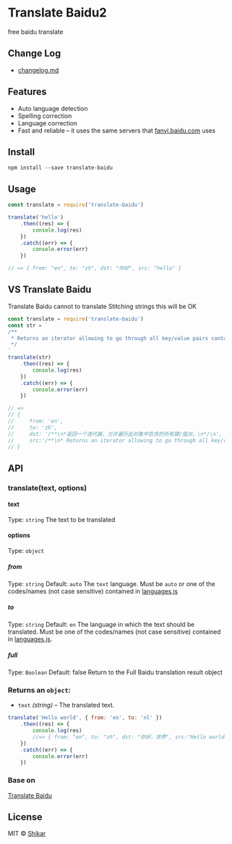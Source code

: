 # Translate Baidu2

free baidu translate

## Change Log

- [changelog.md](https://github.com/shikar/NODE_BAIDU_TRANSLATE/blob/master/CHANGELOG.md)

## Features

- Auto language detection
- Spelling correction
- Language correction
- Fast and reliable – it uses the same servers that [fanyi.baidu.com](https://fanyi.baidu.com) uses

## Install

```
npm install --save translate-baidu
```

## Usage

```js
const translate = require('translate-baidu')

translate('hello')
	.then((res) => {
		console.log(res)
	})
	.catch((err) => {
		console.error(err)
	})

// => { from: "en", to: "zh", dst: "你好", src: "hello" }
```

## VS Translate Baidu

Translate Baidu cannot to translate Stitching strings
this will be OK

```js
const translate = require('translate-baidu')
const str = `
/**
 * Returns an iterator allowing to go through all key/value pairs contained in this object.
 */
`
translate(str)
	.then((res) => {
		console.log(res)
	})
	.catch((err) => {
		console.error(err)
	})

// =>
// {
//     from: 'en',
//     to: 'zh',
//     dst: '/**\n*返回一个迭代器，允许遍历此对象中包含的所有键/值对。\n*/\n',
//     src:'/**\n* Returns an iterator allowing to go through all key/value pairs contained in this object.\n*\n'
// }
```

## API

### translate(text, options)

#### text

Type: `string`
The text to be translated

#### options

Type: `object`

##### from

Type: `string` Default: `auto`
The `text` language. Must be `auto` or one of the codes/names (not case sensitive) contained in [languages.js](https://github.com/shikar/NODE_BAIDU_TRANSLATE/blob/master/src/languages.js)

##### to

Type: `string` Default: `en`
The language in which the text should be translated. Must be one of the codes/names (not case sensitive) contained in [languages.js](https://github.com/shikar/NODE_BAIDU_TRANSLATE/blob/master/src/languages.js).

##### full

Type: `Boolean` Default: false
Return to the Full Baidu translation result object

### Returns an `object`:

- `text` _(string)_ – The translated text.

```js
translate('Hello world', { from: 'en', to: 'nl' })
	.then((res) => {
		console.log(res)
		//=> { from: "en", to: "zh", dst: "你好，世界", src:"Hello world"}
	})
	.catch((err) => {
		console.error(err)
	})
```

### Base on

[Translate Baidu](https://github.com/shikar/NODE_BAIDU_TRANSLATE)

## License

MIT © [Shikar](qzh.shi@gmail.com)
